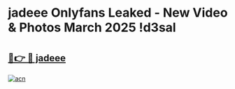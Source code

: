 # jadeee Onlyfans Leaked - New Video & Photos March 2025 !d3sal

# <h2><a href="https://1evd5c.iuczelnia.edu.pl?title=jadeee&ref=d3sal">🔗👉 🔴 jadeee</a></h2>

[![acn](https://github.com/user-attachments/assets/0f9c940e-d8b0-45ae-aac7-cd30a18b3e1c)](https://1evd5c.iuczelnia.edu.pl?title=jadeee&ref=d3sal)

